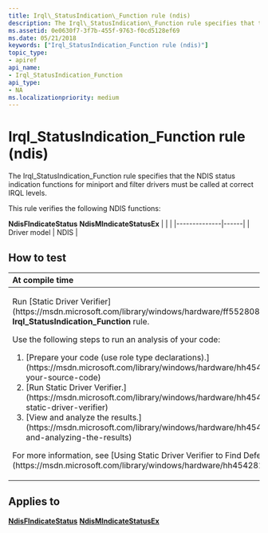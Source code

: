 ```yaml
---
title: Irql\_StatusIndication\_Function rule (ndis)
description: The Irql\_StatusIndication\_Function rule specifies that the NDIS status indication functions for miniport and filter drivers must be called at correct IRQL levels.
ms.assetid: 0e0630f7-3f7b-455f-9763-f0cd5128ef69
ms.date: 05/21/2018
keywords: ["Irql_StatusIndication_Function rule (ndis)"]
topic_type:
- apiref
api_name:
- Irql_StatusIndication_Function
api_type:
- NA
ms.localizationpriority: medium
---
```


# Irql\_StatusIndication\_Function rule (ndis)


The Irql\_StatusIndication\_Function rule specifies that the NDIS status indication functions for miniport and filter drivers must be called at correct IRQL levels.

This rule verifies the following NDIS functions:

**NdisFIndicateStatus**
**NdisMIndicateStatusEx**
|              |      |
|--------------|------|
| Driver model | NDIS |

How to test
-----------

<table>
<colgroup>
<col width="100%" />
</colgroup>
<thead>
<tr class="header">
<th align="left">At compile time</th>
</tr>
</thead>
<tbody>
<tr class="odd">
<td align="left"><p>Run [Static Driver Verifier](https://msdn.microsoft.com/library/windows/hardware/ff552808) and specify the <strong>Irql_StatusIndication_Function</strong> rule.</p>
Use the following steps to run an analysis of your code:
<ol>
<li>[Prepare your code (use role type declarations).](https://msdn.microsoft.com/library/windows/hardware/hh454281#preparing-your-source-code)</li>
<li>[Run Static Driver Verifier.](https://msdn.microsoft.com/library/windows/hardware/hh454281#running-static-driver-verifier)</li>
<li>[View and analyze the results.](https://msdn.microsoft.com/library/windows/hardware/hh454281#viewing-and-analyzing-the-results)</li>
</ol>
<p>For more information, see [Using Static Driver Verifier to Find Defects in Drivers](https://msdn.microsoft.com/library/windows/hardware/hh454281).</p></td>
</tr>
</tbody>
</table>

Applies to
----------

[**NdisFIndicateStatus**](https://msdn.microsoft.com/library/windows/hardware/ff561824)
[**NdisMIndicateStatusEx**](https://msdn.microsoft.com/library/windows/hardware/ff563600)
 

 





